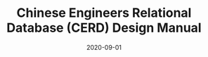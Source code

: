 ---
title: "Chinese Engineers Relational Database (CERD) Design Manual"
date: 2020-09-01
draft: false
tags: ["books"]
externalUrl: "https://www.univerlag-leipzig.de/catalog/bookstore/article/2069-Chinese_Engineers_Relational_Database_CERD_Design_Manual"
---
